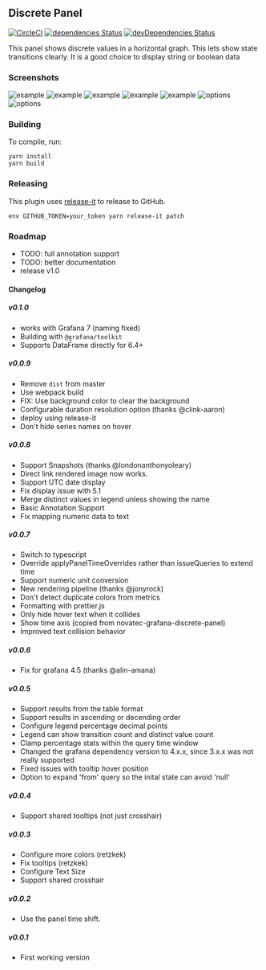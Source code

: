 ## Discrete Panel

[![CircleCI](https://circleci.com/gh/NatelEnergy/grafana-discrete-panel/tree/master.svg?style=svg)](https://circleci.com/gh/NatelEnergy/grafana-discrete-panel/tree/master)
[![dependencies Status](https://david-dm.org/NatelEnergy/grafana-discrete-panel/status.svg)](https://david-dm.org/NatelEnergy/grafana-discrete-panel)
[![devDependencies Status](https://david-dm.org/NatelEnergy/grafana-discrete-panel/dev-status.svg)](https://david-dm.org/NatelEnergy/grafana-discrete-panel?type=dev)

This panel shows discrete values in a horizontal graph. This lets show state transitions clearly. It is a good
choice to display string or boolean data


### Screenshots

![example](https://raw.githubusercontent.com/NatelEnergy/grafana-discrete-panel/master/src/img/screenshot-multiple.png)
![example](https://raw.githubusercontent.com/NatelEnergy/grafana-discrete-panel/master/src/img/screenshot-single-1.png)
![example](https://raw.githubusercontent.com/NatelEnergy/grafana-discrete-panel/master/src/img/screenshot-single-2.png)
![example](https://raw.githubusercontent.com/NatelEnergy/grafana-discrete-panel/master/src/img/screenshot-single-3.png)
![example](https://raw.githubusercontent.com/NatelEnergy/grafana-discrete-panel/master/src/img/screenshot-single-4.png)
![options](https://raw.githubusercontent.com/NatelEnergy/grafana-discrete-panel/master/src/img/screenshot-options-1.png)
![options](https://raw.githubusercontent.com/NatelEnergy/grafana-discrete-panel/master/src/img/screenshot-options-2.png)

### Building

To complie, run:

```
yarn install
yarn build
```

### Releasing

This plugin uses [release-it](https://github.com/webpro/release-it) to release to GitHub.

```
env GITHUB_TOKEN=your_token yarn release-it patch
```

### Roadmap

- TODO: full annotation support
- TODO: better documentation
- release v1.0

#### Changelog


##### v0.1.0

- works with Grafana 7 (naming fixed)
- Building with `@grafana/toolkit`
- Supports DataFrame directly for 6.4+


##### v0.0.9

- Remove `dist` from master
- Use webpack build
- FIX: Use background color to clear the background
- Configurable duration resolution option (thanks @clink-aaron)
- deploy using release-it
- Don't hide series names on hover

##### v0.0.8

- Support Snapshots (thanks @londonanthonyoleary)
- Direct link rendered image now works.
- Support UTC date display
- Fix display issue with 5.1
- Merge distinct values in legend unless showing the name
- Basic Annotation Support
- Fix mapping numeric data to text

##### v0.0.7

- Switch to typescript
- Override applyPanelTimeOverrides rather than issueQueries to extend time
- Support numeric unit conversion
- New rendering pipeline (thanks @jonyrock)
- Don't detect duplicate colors from metrics
- Formatting with prettier.js
- Only hide hover text when it collides
- Show time axis (copied from novatec-grafana-discrete-panel)
- Improved text collision behavior

##### v0.0.6

- Fix for grafana 4.5 (thanks @alin-amana)

##### v0.0.5

- Support results from the table format
- Support results in ascending or decending order
- Configure legend percentage decimal points
- Legend can show transition count and distinct value count
- Clamp percentage stats within the query time window
- Changed the grafana dependency version to 4.x.x, since 3.x.x was not really supported
- Fixed issues with tooltip hover position
- Option to expand 'from' query so the inital state can avoid 'null'

##### v0.0.4

- Support shared tooltips (not just crosshair)

##### v0.0.3

- Configure more colors (retzkek)
- Fix tooltips (retzkek)
- Configure Text Size
- Support shared crosshair

##### v0.0.2

- Use the panel time shift.

##### v0.0.1

- First working version
